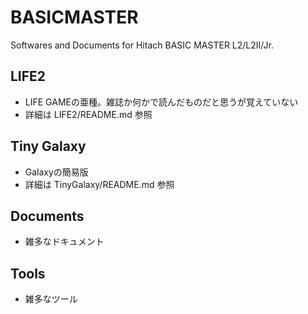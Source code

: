 # BASICMASTER

Softwares and Documents for Hitach BASIC MASTER L2/L2II/Jr.

## LIFE2

- LIFE GAMEの亜種。雑誌か何かで読んだものだと思うが覚えていない
- 詳細は LIFE2/README.md 参照

## Tiny Galaxy

- Galaxyの簡易版
- 詳細は TinyGalaxy/README.md 参照

## Documents

- 雑多なドキュメント

## Tools

- 雑多なツール
